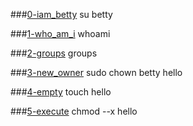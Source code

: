 ###[0-iam_betty](0-iam_betty)
su betty

###[1-who_am_i](1-who_am_i)
whoami

###[2-groups](2-groups)
groups

###[3-new_owner](3-new_owner)
sudo chown betty hello

###[4-empty](4-empty)
touch hello

###[5-execute](5-execute)
chmod --x hello
